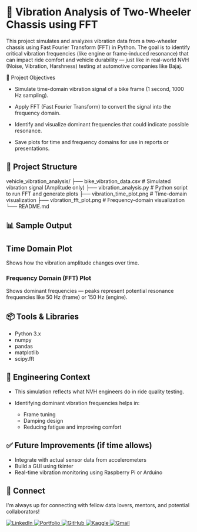 # 🚦 Vibration Analysis of Two-Wheeler Chassis using FFT
This project simulates and analyzes vibration data from a two-wheeler chassis using Fast Fourier Transform (FFT) in Python. The goal is to identify critical vibration frequencies (like engine or frame-induced resonance) that can impact ride comfort and vehicle durability — just like in real-world NVH (Noise, Vibration, Harshness) testing at automotive companies like Bajaj.

🔧 Project Objectives
- Simulate time-domain vibration signal of a bike frame (1 second, 1000 Hz sampling).

- Apply FFT (Fast Fourier Transform) to convert the signal into the frequency domain.

- Identify and visualize dominant frequencies that could indicate possible resonance.

- Save plots for time and frequency domains for use in reports or presentations.

## 📁 Project Structure
vehicle_vibration_analysis/
├── bike_vibration_data.csv          # Simulated vibration signal (Amplitude only)
├── vibration_analysis.py            # Python script to run FFT and generate plots
├── vibration_time_plot.png          # Time-domain visualization
├── vibration_fft_plot.png           # Frequency-domain visualization
└── README.md  

## 📊 Sample Output
## Time Domain Plot
Shows how the vibration amplitude changes over time.


### Frequency Domain (FFT) Plot
Shows dominant frequencies — peaks represent potential resonance frequencies like 50 Hz (frame) or 150 Hz (engine).

## 📦 Tools & Libraries
- Python 3.x
- numpy
- pandas
- matplotlib
- scipy.fft

## 🧠 Engineering Context
- This simulation reflects what NVH engineers do in ride quality testing.
- Identifying dominant vibration frequencies helps in:

  - Frame tuning
  - Damping design
  - Reducing fatigue and improving comfort

## ✅ Future Improvements (if time allows)
- Integrate with actual sensor data from accelerometers
- Build a GUI using tkinter
- Real-time vibration monitoring using Raspberry Pi or Arduino

## 🤝 Connect
I'm always up for connecting with fellow data lovers, mentors, and potential collaborators! 

<p align="left">
  <a href="https://www.linkedin.com/in/ravina-patidar-474a9b255/" target="_blank">
    <img src="https://img.shields.io/badge/LinkedIn-0077B5?style=for-the-badge&logo=linkedin&logoColor=white" alt="LinkedIn"/>
  </a>
  
  <a href=" https://ravina172.github.io/" target="_blank">
    <img src="https://img.shields.io/badge/Portfolio-FF6F61?style=for-the-badge&logo=internet-explorer&logoColor=white" alt="Portfolio"/>
  </a>
  
  <a href="https://github.com/ravina172" target="_blank">
    <img src="https://img.shields.io/badge/GitHub-6e6e6e?style=for-the-badge&logo=github&logoColor=white" alt="GitHub"/>
  </a>
  
  <a href="https://www.kaggle.com/ravinapatidar" target="_blank">
    <img src="https://img.shields.io/badge/Kaggle-89CFF0?style=for-the-badge&logo=kaggle&logoColor=white" alt="Kaggle"/>
  </a>

  <a href="mailto:ravinapatidar13634@gmail.com" target="_blank">
    <img src="https://img.shields.io/badge/Gmail-8BC34A?style=for-the-badge&logo=gmail&logoColor=white" alt="Gmail"/>
  </a>
</p>
